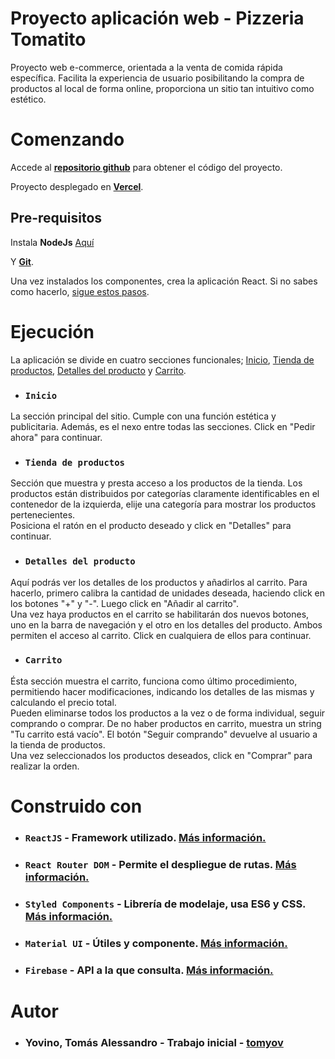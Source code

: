 # Proyecto aplicación web - Pizzeria Tomatito

Proyecto web e-commerce, orientada a la venta de comida rápida específica. Facilita la experiencia de usuario posibilitando la compra de productos al local de forma online, proporciona un sitio tan intuitivo como estético. 

# Comenzando

Accede al **[repositorio github](https://github.com/tomasyovino/reactjs-37810-yovino.git)** para obtener el código del proyecto.

Proyecto desplegado en **[Vercel](https://vercel.com/dashboard)**.

## Pre-requisitos

Instala **NodeJs** [Aquí](https://phoenixnap.com/kb/install-node-js-npm-on-windows)

Y **[Git](https://git-scm.com/downloads)**.

Una vez instalados los componentes, crea la aplicación React. Si no sabes como hacerlo, [sigue estos pasos](https://create-react-app.dev/docs/getting-started).

# Ejecución

La aplicación se divide en cuatro secciones funcionales; [Inicio](https://tomatito-delta.vercel.app), [Tienda de productos](https://tomatito-delta.vercel.app/order-now), [Detalles del producto](https://tomatito-delta.vercel.app/item/oq48XBo6zoCWKdpBVHMJ) y [Carrito](https://tomatito-delta.vercel.app/cart).

- ### `Inicio`
La sección principal del sitio. Cumple con una función estética y publicitaria. Además, es el nexo entre todas las secciones. Click en "Pedir ahora" para continuar.

- ### `Tienda de productos`
Sección que muestra y presta acceso a los productos de la tienda. Los productos están distribuidos por categorías claramente identificables en el contenedor de la izquierda, elije una categoría para mostrar los productos pertenecientes.  
Posiciona el ratón en el producto deseado y click en "Detalles" para continuar.

- ### `Detalles del producto`
Aquí podrás ver los detalles de los productos y añadirlos al carrito. Para hacerlo, primero calibra la cantidad de unidades deseada, haciendo click en los botones "+" y "-". Luego click en "Añadir al carrito".  
Una vez haya productos en el carrito se habilitarán dos nuevos botones, uno en la barra de navegación y el otro en los detalles del producto. Ambos permiten el acceso al carrito. Click en cualquiera de ellos para continuar.

- ### `Carrito`
Ésta sección muestra el carrito, funciona como último procedimiento, permitiendo hacer modificaciones, indicando los detalles de las mismas y calculando el precio total.  
Pueden eliminarse todos los productos a la vez o de forma individual, seguir comprando o comprar. De no haber productos en carrito, muestra un string "Tu carrito está vacío".
El botón "Seguir comprando" devuelve al usuario a la tienda de productos.  
Una vez seleccionados los productos deseados, click en "Comprar" para realizar la orden.

# Construido con

- ### `ReactJS` - Framework utilizado. [Más información.](https://es.reactjs.org)

- ### `React Router DOM` - Permite el despliegue de rutas. [Más información.](https://www.npmjs.com/package/react-router-dom)

- ### `Styled Components` - Librería de modelaje, usa ES6 y CSS. [Más información.](https://styled-components.com)

- ### `Material UI` - Útiles y componente. [Más información.](https://mui.com)

- ### `Firebase` - API a la que consulta. [Más información.](https://firebase.google.com/products/firestore?hl=es-419&gclid=CjwKCAjwwdWVBhA4EiwAjcYJEBrqwLcOxqiU4lvPLuCG6ZYJ340pbmPp1xTR-1K189EIv1PctH9oTBoCgZEQAvD_BwE&gclsrc=aw.ds)

# Autor
- ### **Yovino, Tomás Alessandro** - Trabajo inicial - [tomyov](https://github.com/tomasyovino)